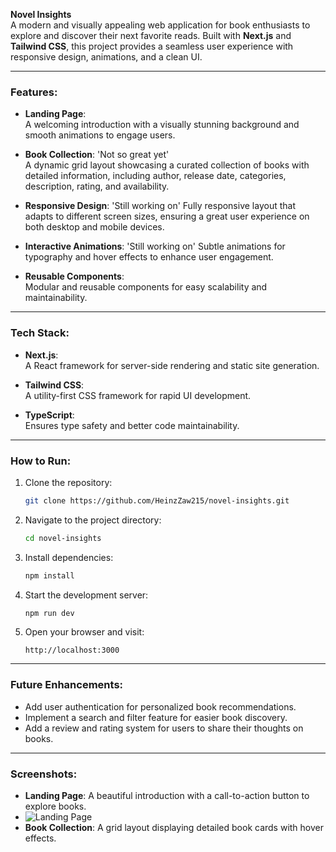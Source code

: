**Novel Insights**  
A modern and visually appealing web application for book enthusiasts to explore and discover their next favorite reads. Built with **Next.js** and **Tailwind CSS**, this project provides a seamless user experience with responsive design, animations, and a clean UI.

---

### Features:
- **Landing Page**:  
  A welcoming introduction with a visually stunning background and smooth animations to engage users.

- **Book Collection**: 'Not so great yet'  
  A dynamic grid layout showcasing a curated collection of books with detailed information, including author, release date, categories, description, rating, and availability.

- **Responsive Design**:  'Still working on'
  Fully responsive layout that adapts to different screen sizes, ensuring a great user experience on both desktop and mobile devices.

- **Interactive Animations**:  'Still working on'
  Subtle animations for typography and hover effects to enhance user engagement.

- **Reusable Components**:  
  Modular and reusable components for easy scalability and maintainability.

---

### Tech Stack:
- **Next.js**:  
  A React framework for server-side rendering and static site generation.

- **Tailwind CSS**:  
  A utility-first CSS framework for rapid UI development.

- **TypeScript**:  
  Ensures type safety and better code maintainability.

---

### How to Run:
1. Clone the repository:
   ```bash
   git clone https://github.com/HeinzZaw215/novel-insights.git
   ```
2. Navigate to the project directory:
   ```bash
   cd novel-insights
   ```
3. Install dependencies:
   ```bash
   npm install
   ```
4. Start the development server:
   ```bash
   npm run dev
   ```
5. Open your browser and visit:
   ```
   http://localhost:3000
   ```

---

### Future Enhancements:
- Add user authentication for personalized book recommendations.
- Implement a search and filter feature for easier book discovery.
- Add a review and rating system for users to share their thoughts on books.

---

### Screenshots:
- **Landing Page**: A beautiful introduction with a call-to-action button to explore books.
- ![Landing Page](/Header-Background.jpg "This is a landing page.")
- **Book Collection**: A grid layout displaying detailed book cards with hover effects.
